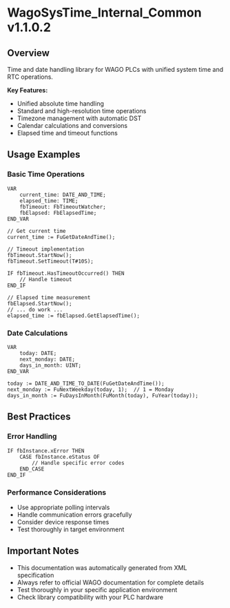 # WagoSysTime_Internal_Common v1.1.0.2

## Overview
Time and date handling library for WAGO PLCs with unified system time and RTC operations.

**Key Features:**
- Unified absolute time handling
- Standard and high-resolution time operations
- Timezone management with automatic DST
- Calendar calculations and conversions
- Elapsed time and timeout functions

## Usage Examples

### Basic Time Operations
```iec
VAR
    current_time: DATE_AND_TIME;
    elapsed_time: TIME;
    fbTimeout: FbTimeoutWatcher;
    fbElapsed: FbElapsedTime;
END_VAR

// Get current time
current_time := FuGetDateAndTime();

// Timeout implementation
fbTimeout.StartNow();
fbTimeout.SetTimeout(T#10S);

IF fbTimeout.HasTimeoutOccurred() THEN
    // Handle timeout
END_IF

// Elapsed time measurement
fbElapsed.StartNow();
// ... do work ...
elapsed_time := fbElapsed.GetElapsedTime();
```

### Date Calculations
```iec
VAR
    today: DATE;
    next_monday: DATE;
    days_in_month: UINT;
END_VAR

today := DATE_AND_TIME_TO_DATE(FuGetDateAndTime());
next_monday := FuNextWeekday(today, 1);  // 1 = Monday
days_in_month := FuDaysInMonth(FuMonth(today), FuYear(today));
```

## Best Practices

### Error Handling
```iec
IF fbInstance.xError THEN
    CASE fbInstance.eStatus OF
        // Handle specific error codes
    END_CASE
END_IF
```

### Performance Considerations
- Use appropriate polling intervals
- Handle communication errors gracefully
- Consider device response times
- Test thoroughly in target environment

## Important Notes

- This documentation was automatically generated from XML specification
- Always refer to official WAGO documentation for complete details
- Test thoroughly in your specific application environment
- Check library compatibility with your PLC hardware

